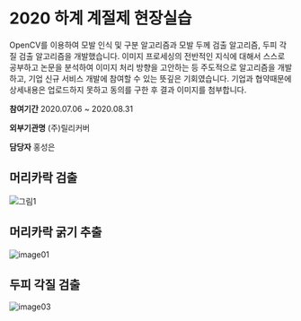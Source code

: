 # 2020 하계 계절제 현장실습
 OpenCV를 이용하여 모발 인식 및 구분 알고리즘과 모발 두께 검출 알고리즘, 두피 각질 검출 알고리즘을 개발했습니다.
 이미지 프로세싱의 전반적인 지식에 대해서 스스로 공부하고 논문을 분석하여 이미지 처리 방향을 고안하는 등 주도적으로 알고리즘을 개발하고, 기업 신규 서비스 개발에 참여할 수 있는 뜻깊은 기회였습니다.
 기업과 협약때문에 상세내용은 업로드하지 못하고 동의를 구한 후 결과 이미지를 첨부합니다.
 
**참여기간** 2020.07.06 ~ 2020.08.31

**외부기관명**  (주)릴리커버

**담당자** 홍성은
## 머리카락 검출
![그림1](https://user-images.githubusercontent.com/55746186/100071702-af7e9e80-2e7e-11eb-9e18-152bf76543cf.png)
## 머리카락 굵기 추출
![image01](https://user-images.githubusercontent.com/55746186/100071781-c9b87c80-2e7e-11eb-8d2f-bed15663f08e.png)
## 두피 각질 검출
![image03](https://user-images.githubusercontent.com/55746186/100072625-d7bacd00-2e7f-11eb-9eb7-dd4217c1d696.png)
